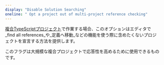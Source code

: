 ```yaml
---
display: "Disable Solution Searching"
oneline: " Opt a project out of multi-project reference checking"
---
```



[複合TypeScriptプロジェクト](/docs/handbook/project-references.html)で作業する場合、このオプションはエディタで_find all references_や_定義へ移動_などの機能を使う際に含めたくないプロジェクトを宣言する方法を提供します。

このフラグは大規模な複合プロジェクトで応答性を高めるために使用できるものです。
